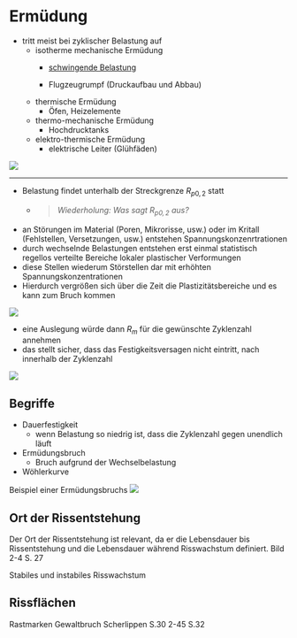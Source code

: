 # Ermüdung

- tritt meist bei zyklischer Belastung auf
  - isotherme mechanische Ermüdung
    - [schwingende Belastung](https://www.youtube.com/watch?v=_qVXkAWtH60)

    - Flugzeugrumpf (Druckaufbau und Abbau)
  - thermische Ermüdung
    - Öfen, Heizelemente
  - thermo-mechanische Ermüdung
    - Hochdrucktanks
  - elektro-thermische Ermüdung
    - elektrische Leiter (Glühfäden)


![](https://leichtbau.dlr.de/wp-content/uploads/2021/11/Abbildung-2_Innovationsbericht_Wasserstofftank_CG06.png)

---


- Belastung findet unterhalb der Streckgrenze $R_{p0,2}$ statt 
  - > _Wiederholung: Was sagt $R_{p0,2}$ aus?_
- an Störungen im Material (Poren, Mikrorisse, usw.) oder im Kritall (Fehlstellen, Versetzungen, usw.) entstehen Spannungskonzenrtrationen
- durch wechselnde Belastungen entstehen erst einmal statistisch regellos verteilte Bereiche lokaler plastischer Verformungen
- diese Stellen wiederum Störstellen dar mit erhöhten Spannungskonzentrationen
- Hierdurch vergrößen sich über die Zeit die Plastizitätsbereiche und es kann zum Bruch kommen


![](https://upload.wikimedia.org/wikipedia/commons/1/1c/Woehlerlinie.png)

- eine Auslegung würde dann $R_m$ für die gewünschte Zyklenzahl annehmen
- das stellt sicher, dass das Festigkeitsversagen nicht eintritt, nach innerhalb der Zyklenzahl

![](https://upload.wikimedia.org/wikipedia/commons/6/64/Spgs-Dehnungs-Kurve_Dehngrenze.svg)


## Begriffe

- Dauerfestigkeit
    - wenn Belastung so niedrig ist, dass die Zyklenzahl gegen unendlich läuft
- Ermüdungsbruch
    - Bruch aufgrund der Wechselbelastung
- Wöhlerkurve


Beispiel einer Ermüdungsbruchs
![](https://upload.wikimedia.org/wikipedia/commons/9/96/Pedalarm_Bruch.jpg)


## Ort der Rissentstehung
Der Ort der Rissentstehung ist relevant, da er die Lebensdauer bis Rissentstehung und die Lebensdauer während Risswachstum definiert.
Bild 2-4 S. 27


Stabiles und instabiles Risswachstum

## Rissflächen

Rastmarken
Gewaltbruch
Scherlippen
S.30
2-45
S.32
